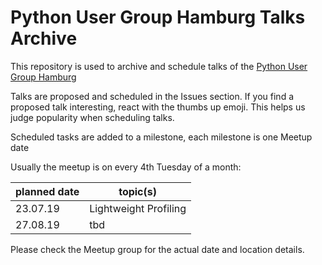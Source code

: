 # Python User Group Hamburg Talks Archive

This repository is used to archive and schedule talks of the [Python User Group Hamburg](https://www.meetup.com/Python-User-Group-Hamburg/)

Talks are proposed and scheduled in the Issues section. If you find a proposed talk interesting, react with the thumbs up emoji. This helps us judge popularity when scheduling talks.

Scheduled tasks are added to a milestone, each milestone is one Meetup date

Usually the meetup is on every 4th Tuesday of a month:

| planned date | topic(s)              |
|--------------|-----------------------|
|23.07.19      |Lightweight Profiling  |
|27.08.19      |tbd                    |

Please check the Meetup group for the actual date and location details.
